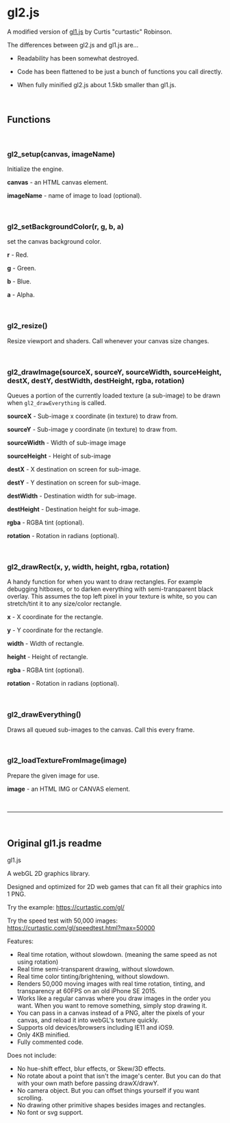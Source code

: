# gl2.js
A modified version of [gl1.js](https://github.com/curtastic/gl1) by Curtis "curtastic" Robinson.

The differences between gl2.js and gl1.js are...

- Readability has been somewhat destroyed.

- Code has been flattened to be just a bunch of functions you call directly.

- When fully minified gl2.js about 1.5kb smaller than gl1.js.

<br>

## Functions

<br>

### gl2_setup(canvas, imageName)

Initialize the engine.

**canvas** - an HTML canvas element.

**imageName** - name of image to load (optional).

<br>

### gl2_setBackgroundColor(r, g, b, a)

set the canvas background color.

**r** - Red.

**g** - Green.

**b** - Blue.

**a** - Alpha.

<br>

### gl2_resize()

Resize viewport and shaders. Call whenever your canvas size changes.

<br>

### gl2_drawImage(sourceX, sourceY, sourceWidth, sourceHeight, destX, destY, destWidth, destHeight, rgba, rotation)

Queues a portion of the currently loaded texture (a sub-image) to be drawn when `gl2_drawEverything` is called.

**sourceX** - Sub-image x coordinate (in texture) to draw from.

**sourceY** - Sub-image y coordinate (in texture) to draw from.

**sourceWidth** - Width of sub-image image

**sourceHeight** - Height of sub-image

**destX** - X destination on screen for sub-image.

**destY** - Y destination on screen for sub-image.

**destWidth** - Destination width for sub-image.

**destHeight** - Destination height for sub-image.

**rgba** - RGBA tint (optional).

**rotation** - Rotation in radians (optional).

<br>

### gl2_drawRect(x, y, width, height, rgba, rotation)

A handy function for when you want to draw rectangles. For example debugging hitboxes, or to darken everything with semi-transparent black overlay. This assumes the top left pixel in your texture is white, so you can stretch/tint it to any size/color rectangle.

**x** - X coordinate for the rectangle.

**y** - Y coordinate for the rectangle.

**width** - Width of rectangle.

**height** - Height of rectangle.

**rgba** - RGBA tint (optional).

**rotation** - Rotation in radians (optional).

<br>

### gl2_drawEverything()

Draws all queued sub-images to the canvas. Call this every frame.

<br>

### gl2_loadTextureFromImage(image)

Prepare the given image for use.

**image** - an HTML IMG or CANVAS element.

<br>

<hr>

<br>

## Original gl1.js readme

gl1.js

A webGL 2D graphics library.

Designed and optimized for 2D web games that can fit all their graphics into 1 PNG.

Try the example:
https://curtastic.com/gl/

Try the speed test with 50,000 images:
https://curtastic.com/gl/speedtest.html?max=50000

Features:
- Real time rotation, without slowdown. (meaning the same speed as not using rotation)
- Real time semi-transparent drawing, without slowdown.
- Real time color tinting/brightening, without slowdown.
- Renders 50,000 moving images with real time rotation, tinting, and transparency at 60FPS on an old iPhone SE 2015.
- Works like a regular canvas where you draw images in the order you want. When you want to remove something, simply stop drawing it.
- You can pass in a canvas instead of a PNG, alter the pixels of your canvas, and reload it into webGL's texture quickly.
- Supports old devices/browsers including IE11 and iOS9.
- Only 4KB minified.
- Fully commented code.

Does not include:
- No hue-shift effect, blur effects, or Skew/3D effects.
- No rotate about a point that isn't the image's center. But you can do that with your own math before passing drawX/drawY.
- No camera object. But you can offset things yourself if you want scrolling.
- No drawing other primitive shapes besides images and rectangles.
- No font or svg support.
